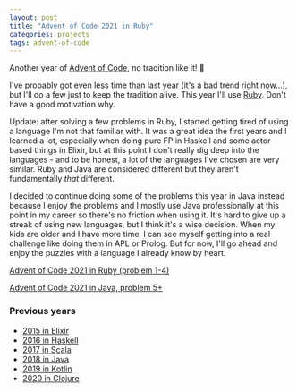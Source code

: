 ```yaml
---
layout: post
title: "Advent of Code 2021 in Ruby"
categories: projects
tags: advent-of-code
---
```


Another year of [Advent of Code](http://adventofcode.com), no tradition like it! 🎄

I've probably got even less time than last year (it's a bad trend right now...), but I'll do a few just to keep the tradition alive.
This year I'll use [Ruby](https://www.ruby-lang.org/en/). Don't have a good motivation why.

Update: after solving a few problems in Ruby, I started getting tired of using a language I'm not that familiar with. It was a great idea the first years and I learned a lot, especially when doing pure FP in Haskell and some actor based things in Elixir, but at this point I don't really dig deep into the languages - and to be honest, a lot of the languages I've chosen are very similar. Ruby and Java are considered different but they aren't fundamentally _that_ different.

I decided to continue doing some of the problems this year in Java instead because I enjoy the problems and I mostly use Java professionally at this point in my career so there's no friction when using it. It's hard to give up a streak of using new languages, but I think it's a wise decision. When my kids are older and I have more time, I can see myself getting into a real challenge like doing them in APL or Prolog. But for now, I'll go ahead and enjoy the puzzles with a language I already know by heart.

[Advent of Code 2021 in Ruby (problem 1-4)](https://github.com/AntonFagerberg/advent-of-code-2021)

[Advent of Code 2021 in Java, problem 5+](https://github.com/AntonFagerberg/advent_of_code_2021)

### Previous years
 - [2015 in Elixir](/projects/advent-of-code-in-elixir/)
 - [2016 in Haskell](/projects/advent-of-code-2016/)
 - [2017 in Scala](/projects/advent-of-code-2017/)
 - [2018 in Java](/projects/advent-of-code-2018/)
 - [2019 in Kotlin](/projects/advent-of-code-2019/)
 - [2020 in Clojure](/projects/advent-of-code-2020/)